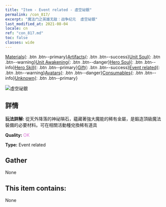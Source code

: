 ```yaml
---
title: "Item - Event related - 虛空祕銀"
permalink: /con_817/
excerpt: "魔法门之英雄无敌：战争纪元  虛空祕銀"
last_modified_at: 2021-08-04
locale: cn
ref: "con_817.md"
toc: false
classes: wide
---
```

 [Materials](/ItemsCN/){: .btn .btn--primary}[Artifacts](/ItemsCN/Artifacts/){: .btn .btn--success}[Unit Soul](/ItemsCN/UnitSoul/){: .btn .btn--warning}[Unit Awakening](/ItemsCN/UnitAwakening/){: .btn .btn--danger}[Hero Soul](/ItemsCN/HeroSoul/){: .btn .btn--info}[Hero Skill](/ItemsCN/HeroSkill/){: .btn .btn--primary}[Gift](/ItemsCN/Gift/){: .btn .btn--success}[Event related](/ItemsCN/Events/){: .btn .btn--warning}[Avatars](/ItemsCN/Avatars/){: .btn .btn--danger}[Consumables](/ItemsCN/Consumables/){: .btn .btn--info}[Unknown](/ItemsCN/Unknown/){: .btn .btn--primary}

 ![虛空祕銀](/images/t/i_3075.png)

## 詳情
 **玩法詳解:** 從天外降落的神祕隕石，蘊藏著強大魔能的稀有金屬，是鍛造頂級魔法裝備的必要材料。可在相關活動種兌換稀有道具

 **Quality:** <span style="color: #DA70D6">OK</span>

 **Type:** Event related

## Gather

  None

## This item contains:

  None

